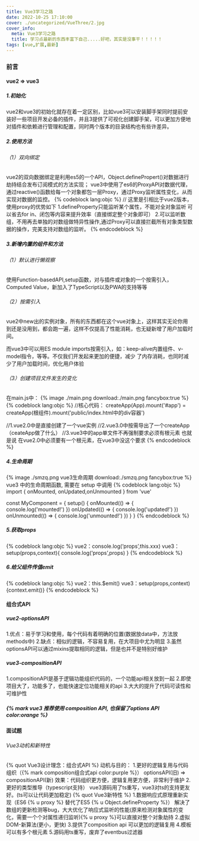 ```yaml
---
title: Vue3学习之路
date: 2022-10-25 17:10:00
cover: ./uncategorized/VueThree/2.jpg
cover_info:
  meta: Vue3学习之路
  title: 学习点最新的东西丰富下自己.....好吧，其实是没事干！！！！！
tags: [vue,扩展,最新]
---
```

<!-- more -->
### 前言
 #### vue2 => vue3
 ##### 1.初始化
 vue2和vue3的初始化就存在着一定区别，比如vue3可以安装脚手架同时提前安装好一些项目开发必备的插件，并且3提供了可视化创建脚手架，可以更加方便地对插件和依赖进行管理和配置，同时两个版本的目录结构也有些许差异。
 ##### 2.使用方法
 ###### （1）双向绑定
 vue2的双向数据绑定是利用es5的一个API，Object.definePropert()对数据进行劫持结合发布订阅模式的方法实现；
 vue3中使用了es6的ProxyAPI对数据代理，通过reactive()函数给每一个对象都包一层Proxy，通过Proxy监听属性变化，从而实现对数据的监控。
 {% codeblock lang:objc %}
// 这⾥是引相⽐于vue2版本，使⽤proxy的优势如下
1.defineProperty只能监听某个属性，不能对全对象监听
可以省去for in、闭包等内容来提升效率（直接绑定整个对象即可）
2.可以监听数组，不⽤再去单独的对数组做特异性操作,通过Proxy可以直接拦截所有对象类型数据的操作，完美⽀持对数组的监听。
 {% endcodeblock %}
 ##### 3.新增内置的组件和方法
 ###### （1）默认进行懒观察
 使用Function-basedAPI,setup函数，对与插件或对象的一个按需引入，Computed Value，新加入了TypeScript以及PWA的支持等等
 ###### （2）按需引入
 vue2中new出的实例对象，所有的东西都在这个vue对象上，这样其实无论你用到还是没用到，都会跑一遍，这样不仅提高了性能消耗，也无疑新增了用户加载时间。

 而vue3中可以用ES module imports按需引入，如：keep-alive内置组件、v-model指令，等等。不仅我们开发起来更加的便捷，减少 了内存消耗，也同时减少了⽤户加载时间，优化⽤户体验
 ###### （3）创建项目文件发生的变化
 在main.js中：
 {% image ./main.png  download:./main.png fancybox:true %}
  {% codeblock lang:objc %}
//核心代码：
createApp(App).mount('#app') = createApp(根组件).mount('public/index.html中的div容器')

//1.vue2.0中是直接创建了一个vue实例
//2.vue3.0中按需导出了一个createApp （ceateApp做了什么）
//3.vue3中的app单文件不再强制要求必须有根元素 也就是说 在vue2.0中必须要有一个根元素，在vue3中没这个要求
  {% endcodeblock %}
##### 4.生命周期
 {% image ./smzq.png vue3生命周期 download:./smzq.png fancybox:true %}
vue3 中的生命周期函数, 需要在 setup 中调用
{% codeblock lang:objc %}
import { onMounted, onUpdated,onUnmounted } from 'vue'

const MyComponent = {
  setup() {
    onMounted(() => {
      console.log('mounted!')
    })
    onUpdated(() => {
      console.log('updated!')
    })
    onUnmounted(() => {
      console.log('unmounted!')
    })
  }
}
{% endcodeblock %}
##### 5.获取props
{% codeblock lang:objc %}
vue2：console.log(‘props’,this.xxx)
vue3：setup(props,context){ console.log(‘props’,props) }
{% endcodeblock %}
##### 6.给父组件传值emit
{% codeblock lang:objc %}
vue2：this.$emit()
vue3：setup(props,context){context.emit()}
{% endcodeblock %}
#### 组合式API
##### vue2-optionsAPI
1.优点：易于学习和使用，每个代码有着明确的位置(数据放data中，方法放methods中)
2.缺点：相似的逻辑，不容易复用，在大项目中尤为明显
3.虽然optionsAPI可以通过mixins提取相同的逻辑，但是也并不是特别好维护
##### vue3-compositionAPI
1.compositionAPI是基于逻辑功能组织代码的，一个功能api相关放到一起
2.即使项目大了，功能多了，也能快速定位功能相关的api
3.大大的提升了代码可读性和可维护性
##### {% mark vue3 推荐使用 composition API, 也保留了options API color:orange %}
#### 面试题
###### Vue3动机和新特性
{% quot Vue3设计理念：组合式API %}
动机与目的：
1.更好的逻辑复用与代码组织（{% mark composition组合式api color:purple %}）
optionsAPI(旧) => compositionAPI(新)
效果：代码组织更方便，逻辑复用更方便，非常利于维护
2.更好的类型推导（typescript支持）
vue3源码用了ts重写，vue3对ts的支持更友好。(ts可以让代码更加稳定)
{% quot Vue3新特性 %}
1.数据响应式原理重新实现（ES6 {% u proxy %} 替代了ES5 {% u Object.defineProperty %}）
解决了数组的更新检测等bug，大大优化了响应式监听的性能(原来检测对象属性的变化，需要一个个对属性递归监听){% u proxy %}可以直接对整个对象劫持
2.虚拟DOM-新算法(更小，更快)
3.提供了composition api 可以更加的逻辑复用
4.模板可以有多个根元素
5.源码用ts重写，废弃了eventbus过滤器
